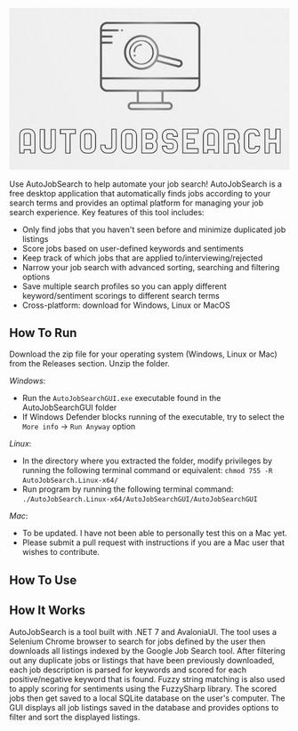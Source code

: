   ![AutoJobSearch](Logo.png)

Use AutoJobSearch to help automate your job search! AutoJobSearch is a free desktop application that automatically finds jobs according to your search terms and provides an optimal platform for managing your job search experience. Key features of this tool includes:

- Only find jobs that you haven't seen before and minimize duplicated job listings
- Score jobs based on user-defined keywords and sentiments
- Keep track of which jobs that are applied to/interviewing/rejected
- Narrow your job search with advanced sorting, searching and filtering options
- Save multiple search profiles so you can apply different keyword/sentiment scorings to different search terms
- Cross-platform: download for Windows, Linux or MacOS

## How To Run

Download the zip file for your operating system (Windows, Linux or Mac) from the Releases section. Unzip the folder. 

*Windows*:
- Run the `AutoJobSearchGUI.exe` executable found in the AutoJobSearchGUI folder
- If Windows Defender blocks running of the executable, try to select the `More info` → `Run Anyway` option


*Linux*:
- In the directory where you extracted the folder, modify privileges by running the following terminal command or equivalent: `chmod 755 -R AutoJobSearch.Linux-x64/`
- Run program by running the following terminal command: `./AutoJobSearch.Linux-x64/AutoJobSearchGUI/AutoJobSearchGUI`


*Mac*:
- To be updated. I have not been able to personally test this on a Mac yet.
- Please submit a pull request with instructions if you are a Mac user that wishes to contribute.


## How To Use


## How It Works

AutoJobSearch is a tool built with .NET 7 and AvaloniaUI. The tool uses a Selenium Chrome browser to search for jobs defined by the user then downloads all listings indexed by the Google Job Search tool. After filtering out any duplicate jobs or listings that have been previously downloaded, each job description is parsed for keywords and scored for each positive/negative keyword that is found. Fuzzy string matching is also used to apply scoring for sentiments using the FuzzySharp library. The scored jobs then get saved to a local SQLite database on the user's computer. The GUI displays all job listings saved in the database and provides options to filter and sort the displayed listings. 
